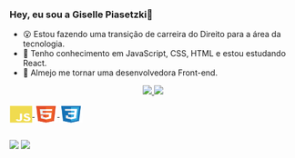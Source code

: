 ### Hey, eu sou a Giselle Piasetzki👋

- 😮 Estou fazendo uma transição de carreira do Direito para a área da tecnologia.
- 🌱 Tenho conhecimento em JavaScript, CSS, HTML e estou estudando React.
- 💪 Almejo me tornar uma desenvolvedora Front-end.

<div align="center">
  <a href="https://github.com/gisellepiasetzki">
  <img height="180em" src="https://github-readme-stats.vercel.app/api?username=gisellepiasetzki&show_icons=true&theme=dark&include_all_commits=true&count_private=true"/>
  <img height="180em" src="https://github-readme-stats.vercel.app/api/top-langs/?username=gisellepiasetzki&layout=compact&langs_count=7&theme=dark"/>
</div>
  
<div style="display: inline_block"><br>
  <img align="center" alt="Giselle-Js" height="30" width="40" src="https://raw.githubusercontent.com/devicons/devicon/master/icons/javascript/javascript-plain.svg">
  <img align="center" alt="Giselle-HTML" height="30" width="40" src="https://raw.githubusercontent.com/devicons/devicon/master/icons/html5/html5-original.svg">
  <img align="center" alt="Giselle-CSS" height="30" width="40" src="https://raw.githubusercontent.com/devicons/devicon/master/icons/css3/css3-original.svg">
  <src="https://media.discordapp.net/attachments/639956127056134178/890373478988013628/Publicacoes_Instagram_1_1.png?width=676&height=676">
</div>
  
  ##
 
<div> 
  <a href = "mailto:piasetzki.giselle@gmail.com"><img src="https://img.shields.io/badge/-Gmail-%23333?style=for-the-badge&logo=gmail&logoColor=white" target="_blank"></a>
  <a href="https://www.linkedin.com/in/gisellepiasetzki/" target="_blank"><img src="https://img.shields.io/badge/-LinkedIn-%230077B5?style=for-the-badge&logo=linkedin&logoColor=white" target="_blank"></a> 
</div>

